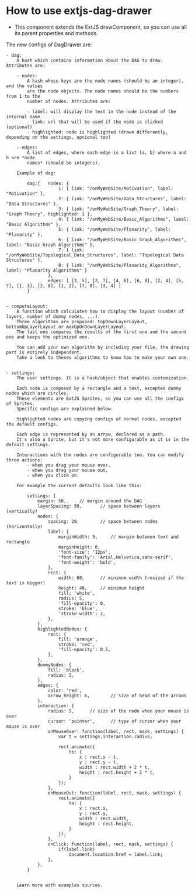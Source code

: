 How to use extjs-dag-drawer
================

 - This component extends the ExtJS drawComponent, so you can use all its parent properties and methods.


The new configs of DagDrawer are:

	- dag: 
		A hash which contains information about the DAG to draw. Attributes are: 
	
		- nodes: 
			A hash whose keys are the node names (should be an integer), and the values 
			are the node objects. The node names should be the numbers from 1 to the 
			number of nodes. Attributes are:
 
		    - label: will display the text in the node instead of the internal name
		    - link: url that will be used if the node is clicked (optional)
		    - highlighted: node is highlighted (drawn differently, depending on the settings, optional too)
 
 		- edges:
 			A list of edges, where each edge is a list [a, b] where a and b are *node
  			names* (should be integers). 
  			
  		Example of dag:
  		
  			dag:{ 	nodes: {
	  					1: { link: "/onMyWebSite/Motivation", label: "Motivation" },
						2: { link: "/onMyWebSite/Data_Structures", label: "Data Structures" },
						3: { link: "/onMyWebSite/Graph_Theory", label: "Graph Theory", highlighted: 1 },
						4: { link: "/onMyWebSite/Basic_Algorithms", label: "Basic Algorithms" },
						5: { link: "/onMyWebSite/Planarity", label: "Planarity" },
						6: { link: "/onMyWebSite/Basic_Graph_Algorithms", label: "Basic Graph Algorithms" },
						7: { link: "/onMyWebSite/Topological_Data_Structures", label: "Topological Data Structures" },
						8: { link: "/onMyWebSite/Planarity_Algorithms", label: "Planarity Algorithms" }
					},
					edges: [ [3, 5], [2, 7], [4, 6], [6, 8], [2, 4], [5, 7], [1, 3], [2, 8], [1, 2], [7, 8], [3, 4] ]	
			}
  			
  			
  	- computeLayout:
  		A function which calculates how to display the layout (number of layers, number of dummy nodes, ...).
  		Three algorithms are proposed: topDownLayerLayout, bottomUpLayerLayout or maxUpOrDownLayerLayout.
  		The last one compares the results of the first one and the second one and keeps the optimized one.
  		
  		You can add your own algorithm by including your file, the drawing part is entirely independent.
  		Take a look to theses algorithms to know how to make your own one.
  		
  	
  	- settings:
  		The user settings. It is a hash/object that enables customization.
  		
  		Each node is composed by a rectangle and a text, excepted dummy nodes which are circles.
  		These elements are ExtJS Sprites, so you can use all the configs of Sprites.
  		Specific configs are explained below.
  		
  		Highlighted nodes are copying configs of normal nodes, excepted the default configs.
  		
  		Each edge is represented by an arrow, declared as a path.
  		It's also a Sprite, but it's not more configurable as it is in the default settings. 
  		
  		Interactions with the nodes are configurable too. You can modify three actions: 
  			- when you drag your mouse over,
  			- when you drag your mouse out,
  			- when you click on.
  		 
  		For example the current defaults look like this:
  		
	  		settings: {
		    	margin: 50,		// margin around the DAG  	
			    layerSpacing: 50,		// space between layers (vertically)
			    nodes: {
			        spacing: 20,		// space between nodes (horizontally)
			        label: {
			            marginWidth: 5,		// margin between text and rectangle 
			            marginHeight: 0,
			            'font-size': '12px',		
			            'font-family': 'Arial,Helvetica,sans-serif',
			            'font-weight': 'bold',
			        },
			        rect: {
			        	width: 60,		// minimum width (resized if the text is bigger)
				        height: 40,		// minimum height
				        fill: 'white',
				        radius: 5,
				        'fill-opacity': 0,
				        stroke: 'blue',
				        'stroke-width': 2,
			        },
			    },
			    highlightedNodes: {
			        rect: {
			            fill: 'orange',
			            stroke: 'red',
			            'fill-opacity': 0.5,
			        },
			    },
			    dummyNodes: {
			    	fill: 'black',
			    	radius: 2,
			    },
			    edges: {
			        color: 'red',
			        arrow_height: 6,		// size of head of the arrows
			    },
			    interaction: {
			    	radius: 5,		// size of the node when your mouse is over
			    	cursor: 'pointer',		// type of cursor when your mouse is over
			    	onMouseOver: function(label, rect, mask, settings) {
			    		var t = settings.interaction.radius;
			    		
			    		rect.animate({
			    			to: {
			    				x : rect.x - t,
			    				y : rect.y - t,
			    				width : rect.width + 2 * t,
			    				height : rect.height + 2 * t,
			    	   		}
			    		});
			    	},
			    	onMouseOut: function(label, rect, mask, settings) {
			    		rect.animate({
			    			to: {
			    				x : rect.x,
			    				y : rect.y,
			    				width : rect.width,
			    				height : rect.height,
			    			}
			    	    });
			    	},
			    	onClick: function(label, rect, mask, settings) {
			    		if(label.link)
			    			document.location.href = label.link;
			    	},
			    },
		    }
  		
  		
  		Learn more with examples sources.
